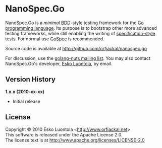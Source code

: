 
NanoSpec.Go
======

NanoSpec.Go is a *minimal* [BDD](http://dannorth.net/introducing-bdd)-style testing framework for the [Go programming language](http://golang.org/). Its purpose is to bootstrap other more advanced testing frameworks, while still enabling the writing of [specification-style](http://blog.orfjackal.net/2010/02/three-styles-of-naming-tests.html) tests. For normal use [GoSpec](http://github.com/orfjackal/gospec) is recommended.

Source code is available at <http://github.com/orfjackal/nanospec.go>

For discussion, use the [golang-nuts mailing list](http://groups.google.com/group/golang-nuts). You may also contact NanoSpec.Go's developer, [Esko Luontola](http://github.com/orfjackal), by email.


Version History
---------------

**1.x.x (2010-xx-xx)**

- Initial release


License
-------

Copyright © 2010 Esko Luontola <<http://www.orfjackal.net>>  
This software is released under the Apache License 2.0.  
The license text is at <http://www.apache.org/licenses/LICENSE-2.0>
